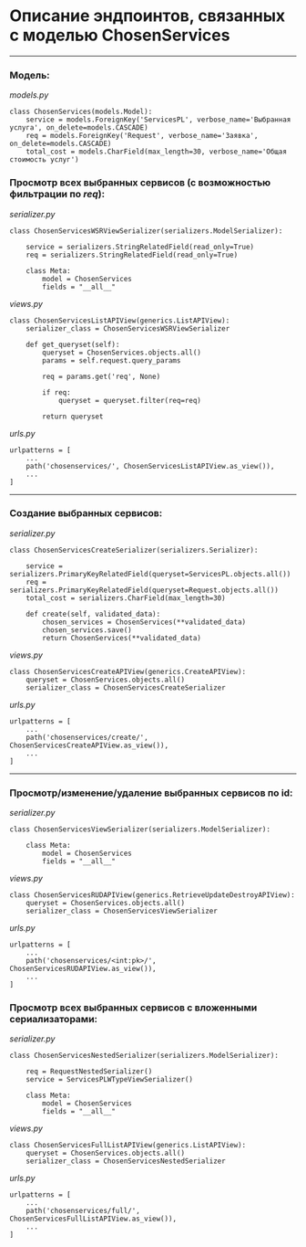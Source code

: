 # Описание эндпоинтов, связанных с моделью ChosenServices

---
### Модель:
_models.py_
```
class ChosenServices(models.Model):
    service = models.ForeignKey('ServicesPL', verbose_name='Выбранная услуга', on_delete=models.CASCADE)
    req = models.ForeignKey('Request', verbose_name='Заявка', on_delete=models.CASCADE)
    total_cost = models.CharField(max_length=30, verbose_name='Общая стоимость услуг')
```

### Просмотр всех выбранных сервисов (с возможностью фильтрации по _req_):
_serializer.py_
```
class ChosenServicesWSRViewSerializer(serializers.ModelSerializer):

    service = serializers.StringRelatedField(read_only=True)
    req = serializers.StringRelatedField(read_only=True)

    class Meta:
        model = ChosenServices
        fields = "__all__"
```

_views.py_
```
class ChosenServicesListAPIView(generics.ListAPIView):
    serializer_class = ChosenServicesWSRViewSerializer

    def get_queryset(self):
        queryset = ChosenServices.objects.all()
        params = self.request.query_params

        req = params.get('req', None)

        if req:
            queryset = queryset.filter(req=req)

        return queryset
```

_urls.py_
```
urlpatterns = [
    ...
    path('chosenservices/', ChosenServicesListAPIView.as_view()),
    ...
]
```
---
### Создание выбранных сервисов:
_serializer.py_
```
class ChosenServicesCreateSerializer(serializers.Serializer):

    service = serializers.PrimaryKeyRelatedField(queryset=ServicesPL.objects.all())
    req = serializers.PrimaryKeyRelatedField(queryset=Request.objects.all())
    total_cost = serializers.CharField(max_length=30)

    def create(self, validated_data):
        chosen_services = ChosenServices(**validated_data)
        chosen_services.save()
        return ChosenServices(**validated_data)
```

_views.py_
```
class ChosenServicesCreateAPIView(generics.CreateAPIView):
    queryset = ChosenServices.objects.all()
    serializer_class = ChosenServicesCreateSerializer
```

_urls.py_
```
urlpatterns = [
    ...
    path('chosenservices/create/', ChosenServicesCreateAPIView.as_view()),
    ...
]
```
---
### Просмотр/изменение/удаление выбранных сервисов по id:
_serializer.py_
```
class ChosenServicesViewSerializer(serializers.ModelSerializer):

    class Meta:
        model = ChosenServices
        fields = "__all__"
```

_views.py_
```
class ChosenServicesRUDAPIView(generics.RetrieveUpdateDestroyAPIView):
    queryset = ChosenServices.objects.all()
    serializer_class = ChosenServicesViewSerializer
```

_urls.py_
```
urlpatterns = [
    ...
    path('chosenservices/<int:pk>/', ChosenServicesRUDAPIView.as_view()),
    ...
]
```
### Просмотр всех выбранных сервисов с вложенными сериализаторами:
_serializer.py_
```
class ChosenServicesNestedSerializer(serializers.ModelSerializer):

    req = RequestNestedSerializer()
    service = ServicesPLWTypeViewSerializer()

    class Meta:
        model = ChosenServices
        fields = "__all__"
```

_views.py_
```
class ChosenServicesFullListAPIView(generics.ListAPIView):
    queryset = ChosenServices.objects.all()
    serializer_class = ChosenServicesNestedSerializer
```

_urls.py_
```
urlpatterns = [
    ...
    path('chosenservices/full/', ChosenServicesFullListAPIView.as_view()),
    ...
]
```